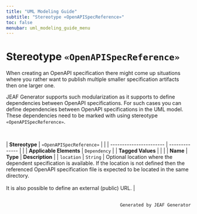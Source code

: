 ```yaml
---
title: "UML Modeling Guide"
subtitle: "Stereotype «OpenAPISpecReference»"
toc: false
menubar: uml_modeling_guide_menu
---
```


# Stereotype `«OpenAPISpecReference»`
When creating an OpenAPI specification there might come up situations where you rather want to publish multiple smaller specification artifacts then one larger one. 

JEAF Generator supports such modularization as it supports to define dependencies between OpenAPI specifications. For such cases you can define dependencies between OpenAPI specifications in the UML model. These dependencies need to be marked with using stereotype `«OpenAPISpecReference»`.

<br>

| **Stereotype**          | `«OpenAPISpecReference»` | |
| ----------------------- | -------------- | |
| **Applicable Elements** | `Dependency`        |
| **Tagged Values**       |                       |                                                                                                                                                                                                          |
| **Name**                | **Type**              | **Description**                                                                                                                                                                                          |
| `location`   | `String` | Optional location where the dependent specification is available. If the location is not defined then the referenced OpenAPI specification file is expected to be located in the same directory.<br><br>It is also possible to define an external (public) URL. |



<br>

<div style="text-align: right"><code>Generated by JEAF Generator</code></div>

    